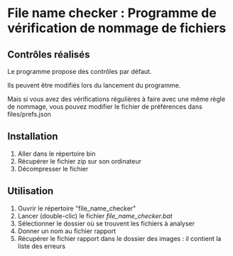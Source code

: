 # File name checker : Programme de vérification de nommage de fichiers

## Contrôles réalisés
Le programme propose des contrôles par défaut.

Ils peuvent être modifiés lors du lancement du programme.

Mais si vous avez des vérifications régulières à faire avec une même règle de nommage, vous pouvez modifier le fichier de préférences dans files/prefs.json

## Installation

1. Aller dans le répertoire bin
2. Récupérer le fichier zip sur son ordinateur
3. Décompresser le fichier

## Utilisation

1. Ouvrir le répertoire "file_name_checker"
2. Lancer (double-clic) le fichier *file_name_checker.bat*
3. Sélectionner le dossier où se trouvent les fichiers à analyser
4. Donner un nom au fichier rapport
5. Récupérer le fichier rapport dans le dossier des images : il contient la liste des erreurs
